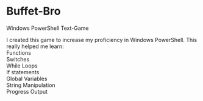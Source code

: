 # Buffet-Bro
Windows PowerShell Text-Game

I created this game to increase my proficiency in Windows PowerShell.
This really helped me learn:<br/>Functions<br/>Switches<br/>While Loops<br/>If statements<br/>Global Variables<br/>String Manipulation<br/>Progress Output
